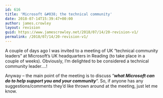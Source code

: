 ```yaml
---
id: 616
title: 'Microsoft &#038; the technical community'
date: 2018-07-14T15:39:47+00:00
author: james.crowley
layout: revision
guid: https://www.jamescrowley.net/2018/07/14/20-revision-v1/
permalink: /2018/07/14/20-revision-v1/
---
```

A couple of days ago I was invited to a meeting of UK &#8220;technical community leaders&#8221; at Microsoft&#8217;s UK headquarters in Reading (to take place in a couple of weeks). Obviously, I&#8217;m delighted to be considered a technical community leader&#8230;.!

Anyway &#8211; the main point of the meeting is to discuss &#8220;_**what Microsoft can do to help support you and your community**_&#8220;. So, if anyone has any suggestions/comments they&#8217;d like thrown around at the meeting, just let me know.
